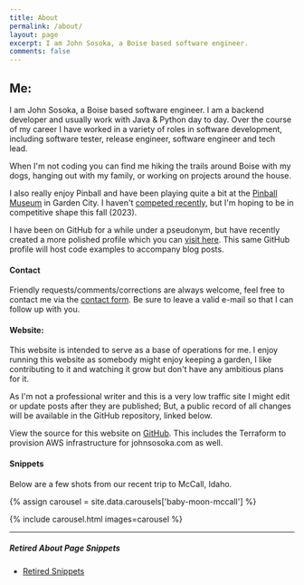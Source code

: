 ```yaml
---
title: About
permalink: /about/
layout: page
excerpt: I am John Sosoka, a Boise based software engineer.
comments: false
---
```


## Me:

I am John Sosoka, a Boise based software engineer. I am a backend developer and usually work 
with Java & Python day to day. Over the course of my career I have worked in a variety of roles in software development,
including software tester, release engineer, software engineer and tech lead.

When I'm not coding you can find me hiking the trails around Boise with my dogs, hanging out with my family, or 
working on projects around the house. 

I also really enjoy Pinball and have been playing quite a bit at the [Pinball Museum](https://idahopinballmuseum.com/)
in Garden City. I haven't [competed recently](https://www.ifpapinball.com/player.php?p=50104#past), but I'm hoping to
be in competitive shape this fall (2023).

I have been on GitHub for a while under a pseudonym, but have recently created a more polished profile which you can 
[visit here](https://github.com/johnsosoka). This same GitHub profile will host code examples to accompany blog posts.

#### Contact

Friendly requests/comments/corrections are always welcome, feel free to contact me via the [contact form](/contact/). 
Be sure to leave a valid e-mail so that I can follow up with you.

#### Website:

This website is intended to serve as a base of operations for me. I enjoy running this website as somebody might enjoy 
keeping a garden, I like contributing to it and watching it grow but don't have any ambitious plans for it.

As I'm not a professional writer and this is a very low traffic site I might edit or update posts after they are 
published; But, a public record of all changes will be available in the GitHub repository, linked below.

View the source for this website on [GitHub](https://github.com/johnsosoka/jscom-blog). This includes the
Terraform to provision AWS infrastructure for johnsosoka.com as well.

#### Snippets

Below are a few shots from our recent trip to McCall, Idaho.

{% assign carousel = site.data.carousels['baby-moon-mccall'] %}


{% include carousel.html images=carousel %}

---

##### Retired About Page Snippets

* [Retired Snippets](/retired/about/)

